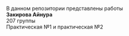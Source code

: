 В данном репозитории представлены работы <br>
<b>Закирова Айнура</b> <br>
</b> 207 группы </b> <br>
Практическая №1 и практическая №2